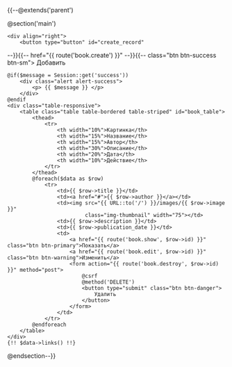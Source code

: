 {{--@extends('parent')

@section('main')

    <div align="right">
        <button type="button" id="create_record"
--}}{{--                href="{{ route('book.create') }}" --}}{{--
                class="btn btn-success btn-sm">
            Добавить</button>
    </div>

    @if($message = Session::get('success'))
        <div class="alert alert-success">
            <p> {{ $message }} </p>
        </div>
    @endif
    <div class="table-responsive">
        <table class="table table-bordered table-striped" id="book_table">
            <thead>
                <tr>
                    <th width="10%">Картинка</th>
                    <th width="15%">Название</th>
                    <th width="15%">Автор</th>
                    <th width="30%">Описание</th>
                    <th width="20%">Дата</th>
                    <th width="10%">Действие</th>
                </tr>
            </thead>
            @foreach($data as $row)
                <tr>
                    <td>{{ $row->title }}</td>
                    <td><a href="#">{{ $row->author }}</a></td>
                    <td><img src="{{ URL::to('/') }}/images/{{ $row->image }}"
                             class="img-thumbnail" width="75"></td>
                    <td>{{ $row->description }}</td>
                    <td>{{ $row->publication_date }}</td>
                    <td>
                        <a href="{{ route('book.show', $row->id) }}" class="btn btn-primary">Показать</a>
                        <a href="{{ route('book.edit', $row->id) }}" class="btn btn-warning">Изменить</a>
                        <form action="{{ route('book.destroy', $row->id) }}" method="post">
                            @csrf
                            @method('DELETE')
                            <button type="submit" class="btn btn-danger">
                                Удалить
                            </button>
                        </form>
                    </td>
                </tr>
            @endforeach
        </table>
    </div>
    {!! $data->links() !!}
@endsection--}}